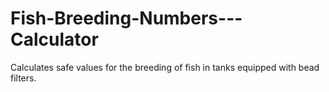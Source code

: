 # Fish-Breeding-Numbers---Calculator

Calculates safe values for the breeding of fish in tanks equipped with bead filters.

